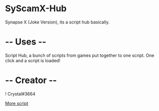 # SyScamX-Hub
Synapse X (Joke Version), its a script hub basically.
# -- Uses --
Script Hub, a bunch of scripts from games put together to one script.
One click and a script is loaded!
# -- Creator --
! Crystal#3664

[More script](youtube.com)
